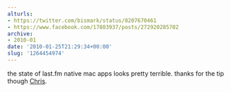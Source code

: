 ```yaml
---
alturls:
- https://twitter.com/bismark/status/8207670461
- https://www.facebook.com/17803937/posts/272920285702
archive:
- 2010-01
date: '2010-01-25T21:29:34+00:00'
slug: '1264454974'
---
```


the state of last.fm native mac apps looks pretty terrible. thanks for the tip though [Chris](https://twitter.com/chrisotting).

